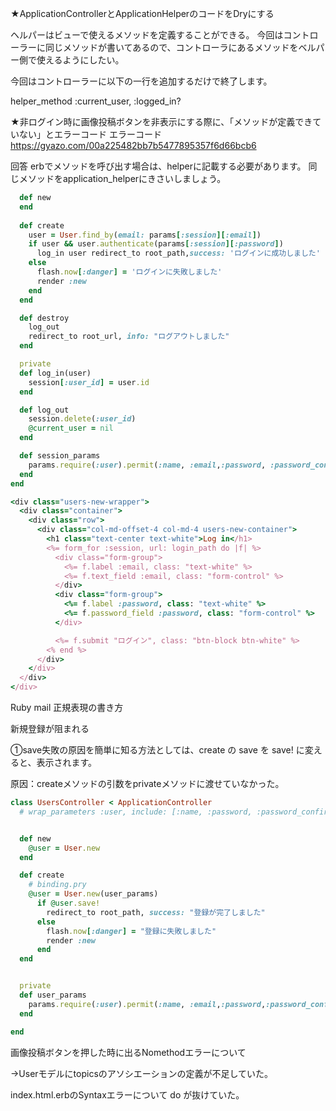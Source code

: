 <!-- ★ストロングパラメーターとは？

「Web上から入力されてきた値を制限することで、不正なパラメータを防ぐ仕組み」

使い方の例
def user_params

params.require(:user) 
　　　　　↑POSTで受け取る値のキー設定
      .permit(:name, :email, :password, :password_confirmation)
　　　　　↑許可して受け取る値を制限
end -->

★ApplicationControllerとApplicationHelperのコードをDryにする

ヘルパーはビューで使えるメソッドを定義することができる。
今回はコントローラーに同じメソッドが書いてあるので、コントローラにあるメソッドをベルパー側で使えるようにしたい。

今回はコントローラーに以下の一行を追加するだけで終了します。

helper_method :current_user, :logged_in?

<!-- rails代表的なエラーについての記事
https://h-nagisa.hatenablog.com/entry/2019/06/08/000000_1 -->


★非ログイン時に画像投稿ボタンを非表示にする際に、「メソッドが定義できていない」とエラーコード
エラーコード
https://gyazo.com/00a225482bb7b5477895357f6d66bcb6

回答
erbでメソッドを呼び出す場合は、helperに記載する必要があります。
同じメソッドをapplication_helperにきさいしましょう。


<!-- session_controllerのソースコード -->
```rb
  def new
  end
  
  def create
    user = User.find_by(email: params[:session][:email])
    if user && user.authenticate(params[:session][:password])
      log_in user redirect_to root_path,success: 'ログインに成功しました'
    else
      flash.now[:danger] = 'ログインに失敗しました'
      render :new
    end
  end

  def destroy
    log_out
    redirect_to root_url, info: "ログアウトしました"
  end

  private
  def log_in(user)
    session[:user_id] = user.id
  end

  def log_out
    session.delete(:user_id)
    @current_user = nil
  end

  def session_params
    params.require(:user).permit(:name, :email,:password, :password_confirmation)
  end
end
```

<!-- <session<new.html.erb> -->
```rb
<div class="users-new-wrapper">
  <div class="container">
    <div class="row">
      <div class="col-md-offset-4 col-md-4 users-new-container">
        <h1 class="text-center text-white">Log in</h1>
        <%= form_for :session, url: login_path do |f| %>
          <div class="form-group">
            <%= f.label :email, class: "text-white" %>
            <%= f.text_field :email, class: "form-control" %>
          </div>
          <div class="form-group">
            <%= f.label :password, class: "text-white" %>
            <%= f.password_field :password, class: "form-control" %>
          </div>

          <%= f.submit "ログイン", class: "btn-block btn-white" %>
        <% end %>
      </div>
    </div>
  </div>
</div>
```

Ruby mail 正規表現の書き方

<!-- ```rb
 mailRegex = /\A([^@\s]+)@((?:[-a-z0-9]+\.)+[a-z]{2,})\z/i
    email = "a@a.com"
    email.match? mailRegex # =>true 
```     -->

新規登録が阻まれる

①save失敗の原因を簡単に知る方法としては、create の save を save! に変えると、表示されます。

原因：createメソッドの引数をprivateメソッドに渡せていなかった。

```rb
class UsersController < ApplicationController
  # wrap_parameters :user, include: [:name, :password, :password_confirmation]


  def new
    @user = User.new
  end

  def create
    # binding.pry
    @user = User.new(user_params)
      if @user.save!
        redirect_to root_path, success: "登録が完了しました"
      else
        flash.now[:danger] = "登録に失敗しました"
        render :new
      end
  end


  private
  def user_params
    params.require(:user).permit(:name, :email,:password,:password_confirmation)
  end

end
```

画像投稿ボタンを押した時に出るNomethodエラーについて

→Userモデルにtopicsのアソシエーションの定義が不足していた。

index.html.erbのSyntaxエラーについて
do が抜けていた。